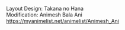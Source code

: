 Layout Design: Takana no Hana <br/>
Modification: Animesh Bala Ani <br/>
https://myanimelist.net/animelist/Animesh_Ani
